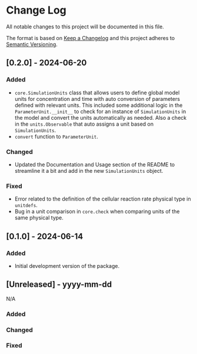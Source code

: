 # Change Log
All notable changes to this project will be documented in this file.

The format is based on [Keep a Changelog](http://keepachangelog.com/)
and this project adheres to [Semantic Versioning](http://semver.org/).

## [0.2.0] - 2024-06-20

### Added
- `core.SimulationUnits` class that allows users to define global model units for concentration and time with auto conversion of parameters defined with relevant units. This included some additional logic in the `ParameterUnit.__init__` to check for an instance of `SimulationUnits` in the model and convert the units automatically as needed. Also a check in the `units.Observable` that auto assigns a unit based on `SimulationUnits`. 
- `convert` function to `ParameterUnit`.

### Changed
- Updated the Documentation and Usage section of the README to streamline it a bit and add in the new `SimulationUnits` object.

### Fixed
- Error related to the definition of the cellular reaction rate physical type in `unitdefs`.
- Bug in a unit comparison in `core.check` when comparing units of the same physical type.


## [0.1.0] - 2024-06-14

### Added
- Initial development version of the package.

## [Unreleased] - yyyy-mm-dd

N/A

### Added

### Changed

### Fixed